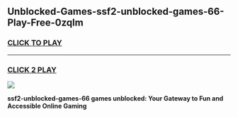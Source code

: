 
## Unblocked-Games-ssf2-unblocked-games-66-Play-Free-0zqlm
<h3>
<a href="https://premium76.site?title=ssf2-unblocked-games-66&ref=09A">CLICK TO PLAY</a></h3>
<hr>

<h3>
<a href="https://premium76.site?title=ssf2-unblocked-games-66&ref=09A">CLICK 2 PLAY</a>
  
</h3>

<a href="https://premium76.site?title=ssf2-unblocked-games-66&ref=09A"><img src="https://clearcache.store/games.png"></a>


**ssf2-unblocked-games-66 games unblocked: Your Gateway to Fun and Accessible Online Gaming**
